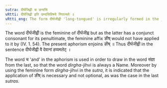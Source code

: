 ```yaml
---
sutra: दीर्घजिह्वी च छन्दसि
vRtti: दीर्घजिह्वी इति छन्दसिविषये निपात्यते ॥
vRtti_eng: The form दीर्घजीह्वी 'long-tongued' is irregularly formed in the _Chhandas_.
---
```

The word दीर्घजीह्वी is the feminine of दीर्घजीह्व but as the latter has a conjunct consonant for its penultimate, the feminine affix ङीष् would not have applied to it by (IV. 1. 54). The present aphorism enjoins ङीष् ॥ Thus दीर्घजीह्वी in the sentence दीर्घजीह्वी वै देवानां हव्यमलेट् ।

The word च 'and' in the aphorism is used in order to draw in the word संज्ञा from the last, so that the word _dirgha_-jihvi is always a Name. Moreover by using the feminine form _dirgha_-jihvi in the _sutra_, it is indicated that the application of ङीष् is necessary and not optional, as was the case in the last _sutras_.
